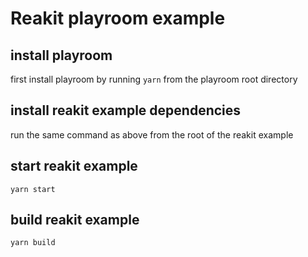 # Reakit playroom example

## install playroom

first install playroom by running `yarn` from the playroom root directory

## install reakit example dependencies

run the same command as above from the root of the reakit example

## start reakit example

`yarn start`

## build reakit example

`yarn build`

